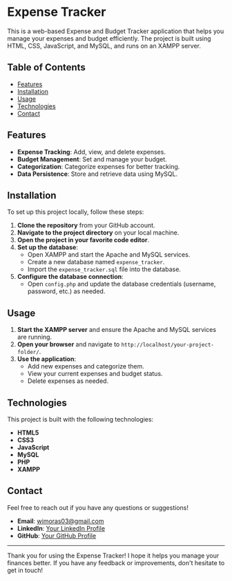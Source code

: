 # Expense Tracker

This is a web-based Expense and Budget Tracker application that helps you manage your expenses and budget efficiently. The project is built using HTML, CSS, JavaScript, and MySQL, and runs on an XAMPP server.

## Table of Contents

- [Features](#features)
- [Installation](#installation)
- [Usage](#usage)
- [Technologies](#technologies)
- [Contact](#contact)

## Features

- **Expense Tracking**: Add, view, and delete expenses.
- **Budget Management**: Set and manage your budget.
- **Categorization**: Categorize expenses for better tracking.
- **Data Persistence**: Store and retrieve data using MySQL.

## Installation

To set up this project locally, follow these steps:

1. **Clone the repository** from your GitHub account.
2. **Navigate to the project directory** on your local machine.
3. **Open the project in your favorite code editor**.
4. **Set up the database**:
   - Open XAMPP and start the Apache and MySQL services.
   - Create a new database named `expense_tracker`.
   - Import the `expense_tracker.sql` file into the database.
5. **Configure the database connection**:
   - Open `config.php` and update the database credentials (username, password, etc.) as needed.

## Usage

1. **Start the XAMPP server** and ensure the Apache and MySQL services are running.
2. **Open your browser** and navigate to `http://localhost/your-project-folder/`.
3. **Use the application**:
   - Add new expenses and categorize them.
   - View your current expenses and budget status.
   - Delete expenses as needed.

## Technologies

This project is built with the following technologies:

- **HTML5**
- **CSS3**
- **JavaScript**
- **MySQL**
- **PHP**
- **XAMPP**



## Contact

Feel free to reach out if you have any questions or suggestions!

- **Email**: [wimoras03@gmail.com](mailto:wimoras03@gmail.com)
- **LinkedIn**: [Your LinkedIn Profile](https://www.linkedin.com/in/wileesha-moras-951527291/)
- **GitHub**: [Your GitHub Profile](https://github.com/wileesha)
---

Thank you for using the Expense Tracker! I hope it helps you manage your finances better. If you have any feedback or improvements, don't hesitate to get in touch!

